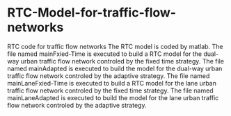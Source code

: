 # RTC-Model-for-traffic-flow-networks
RTC code for traffic flow networks
The RTC model is coded by matlab.
The file named mainFxied-Time is executed to build a RTC model for the dual-way urban traffic flow network controled by the fixed time strategy.
The file named mainAdapted is executed to build the model for the dual-way urban traffic flow network controled by the adaptive strategy.
The file named mainLaneFxied-Time is executed to build a RTC model for the lane urban traffic flow network controled by the fixed time strategy.
The file named mainLaneAdapted is executed to build the model for the lane urban traffic flow network controled by the adaptive strategy.

